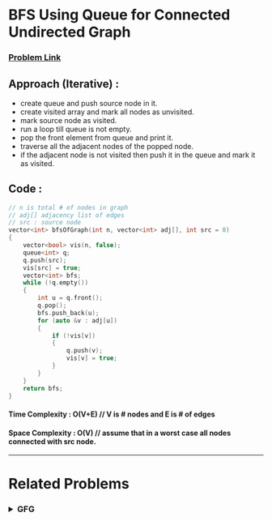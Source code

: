 # BFS Using Queue for Connected Undirected Graph
### [Problem Link](https://practice.geeksforgeeks.org/problems/bfs-traversal-of-graph/1)

## Approach (Iterative) : 
* create queue and push source node in it.
* create visited array and mark all nodes as unvisited.
* mark source node as visited.
* run a loop till queue is not empty.
* pop the front element from queue and print it.
* traverse all the adjacent nodes of the popped node.
* if the adjacent node is not visited then push it in the queue and mark it as visited.

## Code : 
```cpp
// n is total # of nodes in graph
// adj[] adjacency list of edges
// src : source node
vector<int> bfsOfGraph(int n, vector<int> adj[], int src = 0)
{
    vector<bool> vis(n, false);
    queue<int> q;
    q.push(src);
    vis[src] = true;
    vector<int> bfs;
    while (!q.empty())
    {
        int u = q.front();
        q.pop();
        bfs.push_back(u);
        for (auto &v : adj[u])
        {
            if (!vis[v])
            {
                q.push(v);
                vis[v] = true;
            }
        }
    }
    return bfs;
}
```

#### Time Complexity : O(V+E) // V is # nodes and E is # of edges
#### Space Complexity : O(V) // assume that in a worst case all nodes connected with src node.

---


# Related Problems

<!-- <h3>
<details>
<summary>LeetCode</summary>

> ### 1. Problem: Name ( [Try It]() )

</details>
</h3> -->


<h3>
<details>
<summary>GFG</summary>

> ### 1. Shortest path in Undirected Graph having unit distance ( [Try It](https://practice.geeksforgeeks.org/problems/shortest-path-in-undirected-graph-having-unit-distance/1) )

</details>
</h3>